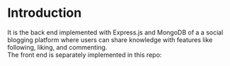 # Introduction
It is the back end implemented with Express.js and MongoDB of a a social blogging platform where users can share knowledge with features like following, liking, and commenting.  
The front end is separately implemented in this repo: [](https://github.com/qzyan/young-bee/)

